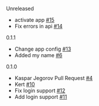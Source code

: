 

Unreleased
* activate app [#15](https://github.com/eritikass/tpt1/pull/15)
* Fix errors in api [#14](https://github.com/eritikass/tpt1/pull/14)

0.1.1
* Change app config [#13](https://github.com/eritikass/tpt1/pull/13)
* Added my name [#6](https://github.com/eritikass/tpt1/pull/6)

0.1.0
* Kaspar Jegorov Pull Request [#4](https://github.com/eritikass/tpt1/pull/4)
* Kert [#10](https://github.com/eritikass/tpt1/pull/10)
* Fix login support [#12](https://github.com/eritikass/tpt1/pull/12)
* Add login support [#11](https://github.com/eritikass/tpt1/pull/11)

